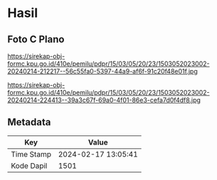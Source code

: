 # Hasil

## Foto C Plano

https://sirekap-obj-formc.kpu.go.id/410e/pemilu/pdpr/15/03/05/20/23/1503052023002-20240214-212217--56c55fa0-5397-44a9-af6f-91c20f48e01f.jpg

https://sirekap-obj-formc.kpu.go.id/410e/pemilu/pdpr/15/03/05/20/23/1503052023002-20240214-224413--39a3c67f-69a0-4f01-86e3-cefa7d0f4df8.jpg


## Metadata

| Key        | Value               |
| ---------- | ------------------- |
| Time Stamp | 2024-02-17 13:05:41 |
| Kode Dapil | 1501                |



